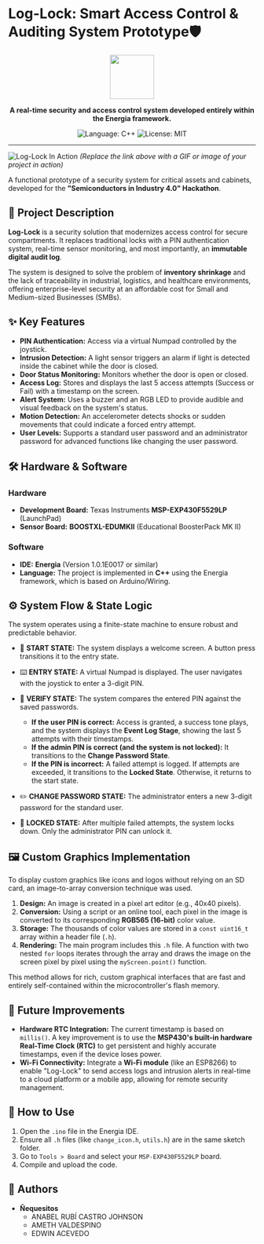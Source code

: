 
# Log-Lock: Smart Access Control & Auditing System Prototype🛡️

<p align="center">
  <img src="https://energia.nu/img/energia.png" width="90"/>
</p>

<p align="center">
  <strong>A real-time security and access control system developed entirely within the Energia framework.</strong>
</p>

<p align="center">
  <img src="https://img.shields.io/badge/Language-C++-blue.svg" alt="Language: C++">
  <img src="https://img.shields.io/badge/License-MIT-green.svg" alt="License: MIT">
</p>

---

![Log-Lock In Action](https://i.imgur.com/link_to_your_gif_or_image.gif)
*(Replace the link above with a GIF or image of your project in action)*

A functional prototype of a security system for critical assets and cabinets, developed for the **"Semiconductors in Industry 4.0" Hackathon**.

## 📜 Project Description

**Log-Lock** is a security solution that modernizes access control for secure compartments. It replaces traditional locks with a PIN authentication system, real-time sensor monitoring, and most importantly, an **immutable digital audit log**.

The system is designed to solve the problem of **inventory shrinkage** and the lack of traceability in industrial, logistics, and healthcare environments, offering enterprise-level security at an affordable cost for Small and Medium-sized Businesses (SMBs).

## ✨ Key Features

* **PIN Authentication:** Access via a virtual Numpad controlled by the joystick.
* **Intrusion Detection:** A light sensor triggers an alarm if light is detected inside the cabinet while the door is closed.
* **Door Status Monitoring:** Monitors whether the door is open or closed.
* **Access Log:** Stores and displays the last 5 access attempts (Success or Fail) with a timestamp on the screen.
* **Alert System:** Uses a buzzer and an RGB LED to provide audible and visual feedback on the system's status.
* **Motion Detection:** An accelerometer detects shocks or sudden movements that could indicate a forced entry attempt.
* **User Levels:** Supports a standard user password and an administrator password for advanced functions like changing the user password.

## 🛠️ Hardware & Software

### Hardware
* **Development Board:** Texas Instruments **MSP-EXP430F5529LP** (LaunchPad)
* **Sensor Board:** **BOOSTXL-EDUMKII** (Educational BoosterPack MK II)

### Software
* **IDE:** **Energia** (Version 1.0.1E0017 or similar)
* **Language:** The project is implemented in **C++** using the Energia framework, which is based on Arduino/Wiring.

## ⚙️ System Flow & State Logic

The system operates using a finite-state machine to ensure robust and predictable behavior.

* 🚀 **START STATE:** The system displays a welcome screen. A button press transitions it to the entry state.

* ⌨️ **ENTRY STATE:** A virtual Numpad is displayed. The user navigates with the joystick to enter a 3-digit PIN.

* 🤔 **VERIFY STATE:** The system compares the entered PIN against the saved passwords.
    * **If the user PIN is correct:** Access is granted, a success tone plays, and the system displays the **Event Log Stage**, showing the last 5 attempts with their timestamps.
    * **If the admin PIN is correct (and the system is not locked):** It transitions to the **Change Password State**.
    * **If the PIN is incorrect:** A failed attempt is logged. If attempts are exceeded, it transitions to the **Locked State**. Otherwise, it returns to the start state.

* ✏️ **CHANGE PASSWORD STATE:** The administrator enters a new 3-digit password for the standard user.

* 🚫 **LOCKED STATE:** After multiple failed attempts, the system locks down. Only the administrator PIN can unlock it.

## 🖼️ Custom Graphics Implementation

To display custom graphics like icons and logos without relying on an SD card, an image-to-array conversion technique was used.

1.  **Design:** An image is created in a pixel art editor (e.g., 40x40 pixels).
2.  **Conversion:** Using a script or an online tool, each pixel in the image is converted to its corresponding **RGB565 (16-bit)** color value.
3.  **Storage:** The thousands of color values are stored in a `const uint16_t` array within a header file (`.h`).
4.  **Rendering:** The main program includes this `.h` file. A function with two nested `for` loops iterates through the array and draws the image on the screen pixel by pixel using the `myScreen.point()` function.

This method allows for rich, custom graphical interfaces that are fast and entirely self-contained within the microcontroller's flash memory.

## 🚀 Future Improvements

* **Hardware RTC Integration:** The current timestamp is based on `millis()`. A key improvement is to use the **MSP430's built-in hardware Real-Time Clock (RTC)** to get persistent and highly accurate timestamps, even if the device loses power.
* **Wi-Fi Connectivity:** Integrate a **Wi-Fi module** (like an ESP8266) to enable "Log-Lock" to send access logs and intrusion alerts in real-time to a cloud platform or a mobile app, allowing for remote security management.

## 🔧 How to Use

1.  Open the `.ino` file in the Energia IDE.
2.  Ensure all `.h` files (like `change_icon.h`, `utils.h`) are in the same sketch folder.
3.  Go to `Tools > Board` and select your `MSP-EXP430F5529LP` board.
4.  Compile and upload the code.

## 👥 Authors

* **Ñequesitos**
    * ANABEL RUBÍ CASTRO JOHNSON
    * AMETH VALDESPINO
    * EDWIN ACEVEDO
